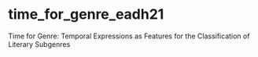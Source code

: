# time_for_genre_eadh21
Time for Genre: Temporal Expressions as Features for the Classification of Literary Subgenres
